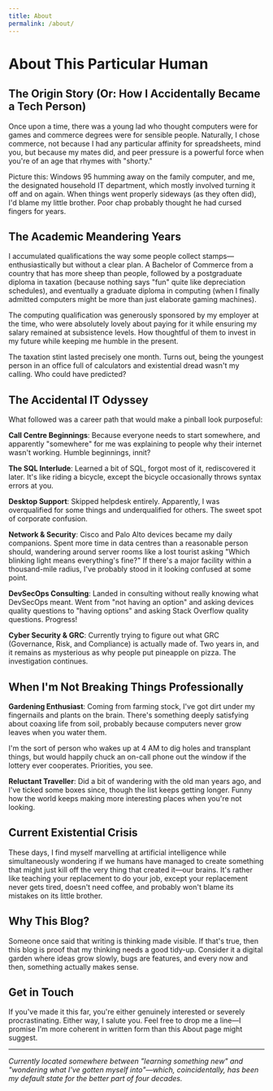 ```yaml
---
title: About
permalink: /about/
---
```


# About This Particular Human

## The Origin Story (Or: How I Accidentally Became a Tech Person)

Once upon a time, there was a young lad who thought computers were for games and commerce degrees were for sensible people. Naturally, I chose commerce, not because I had any particular affinity for spreadsheets, mind you, but because my mates did, and peer pressure is a powerful force when you're of an age that rhymes with "shorty."

Picture this: Windows 95 humming away on the family computer, and me, the designated household IT department, which mostly involved turning it off and on again. When things went properly sideways (as they often did), I'd blame my little brother. Poor chap probably thought he had cursed fingers for years.

## The Academic Meandering Years

I accumulated qualifications the way some people collect stamps—enthusiastically but without a clear plan. A Bachelor of Commerce from a country that has more sheep than people, followed by a postgraduate diploma in taxation (because nothing says "fun" quite like depreciation schedules), and eventually a graduate diploma in computing (when I finally admitted computers might be more than just elaborate gaming machines). 

The computing qualification was generously sponsored by my employer at the time, who were absolutely lovely about paying for it while ensuring my salary remained at subsistence levels. How thoughtful of them to invest in my future while keeping me humble in the present.

The taxation stint lasted precisely one month. Turns out, being the youngest person in an office full of calculators and existential dread wasn't my calling. Who could have predicted?

## The Accidental IT Odyssey

What followed was a career path that would make a pinball look purposeful:

**Call Centre Beginnings**: Because everyone needs to start somewhere, and apparently "somewhere" for me was explaining to people why their internet wasn't working. Humble beginnings, innit?

**The SQL Interlude**: Learned a bit of SQL, forgot most of it, rediscovered it later. It's like riding a bicycle, except the bicycle occasionally throws syntax errors at you.

**Desktop Support**: Skipped helpdesk entirely. Apparently, I was overqualified for some things and underqualified for others. The sweet spot of corporate confusion.

**Network & Security**: Cisco and Palo Alto devices became my daily companions. Spent more time in data centres than a reasonable person should, wandering around server rooms like a lost tourist asking "Which blinking light means everything's fine?" If there's a major facility within a thousand-mile radius, I've probably stood in it looking confused at some point.

**DevSecOps Consulting**: Landed in consulting without really knowing what DevSecOps meant. Went from "not having an option" and asking devices quality questions to "having options" and asking Stack Overflow quality questions. Progress!

**Cyber Security & GRC**: Currently trying to figure out what GRC (Governance, Risk, and Compliance) is actually made of. Two years in, and it remains as mysterious as why people put pineapple on pizza. The investigation continues.

## When I'm Not Breaking Things Professionally

**Gardening Enthusiast**: Coming from farming stock, I've got dirt under my fingernails and plants on the brain. There's something deeply satisfying about coaxing life from soil, probably because computers never grow leaves when you water them.

I'm the sort of person who wakes up at 4 AM to dig holes and transplant things, but would happily chuck an on-call phone out the window if the lottery ever cooperates. Priorities, you see.

**Reluctant Traveller**: Did a bit of wandering with the old man years ago, and I've ticked some boxes since, though the list keeps getting longer. Funny how the world keeps making more interesting places when you're not looking.

## Current Existential Crisis

These days, I find myself marvelling at artificial intelligence while simultaneously wondering if we humans have managed to create something that might just kill off the very thing that created it—our brains. It's rather like teaching your replacement to do your job, except your replacement never gets tired, doesn't need coffee, and probably won't blame its mistakes on its little brother.

## Why This Blog?

Someone once said that writing is thinking made visible. If that's true, then this blog is proof that my thinking needs a good tidy-up. Consider it a digital garden where ideas grow slowly, bugs are features, and every now and then, something actually makes sense.

## Get in Touch

If you've made it this far, you're either genuinely interested or severely procrastinating. Either way, I salute you. Feel free to drop me a line—I promise I'm more coherent in written form than this About page might suggest.

---

*Currently located somewhere between "learning something new" and "wondering what I've gotten myself into"—which, coincidentally, has been my default state for the better part of four decades.*
